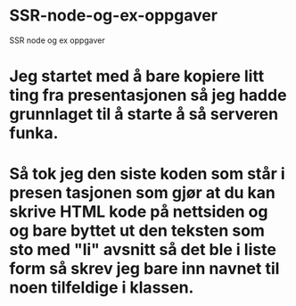 # SSR-node-og-ex-oppgaver
SSR node og ex oppgaver

# Jeg startet med å bare kopiere litt ting fra presentasjonen så jeg hadde grunnlaget til å starte å så serveren funka.
# Så tok jeg den siste koden som står i presen tasjonen som gjør at du kan skrive HTML kode på nettsiden og og bare byttet ut den teksten som sto med "li" avsnitt så det ble i liste form så skrev jeg bare inn navnet til noen tilfeldige i klassen.
